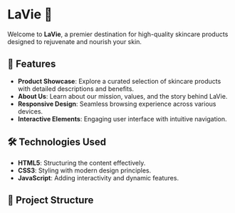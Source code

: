 # LaVie 🌿 

Welcome to **LaVie**, a premier destination for high-quality skincare products designed to rejuvenate and nourish your skin.

## 🌟 Features

- **Product Showcase**: Explore a curated selection of skincare products with detailed descriptions and benefits.
- **About Us**: Learn about our mission, values, and the story behind LaVie.
- **Responsive Design**: Seamless browsing experience across various devices.
- **Interactive Elements**: Engaging user interface with intuitive navigation.

## 🛠️ Technologies Used

- **HTML5**: Structuring the content effectively.
- **CSS3**: Styling with modern design principles.
- **JavaScript**: Adding interactivity and dynamic features.

## 📂 Project Structure


